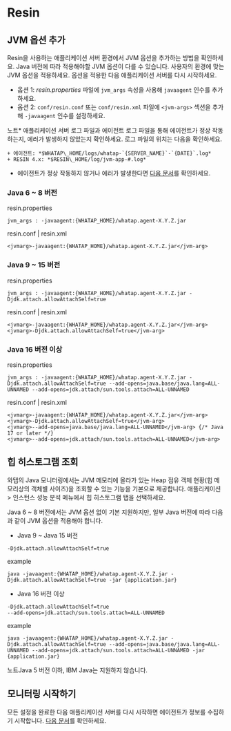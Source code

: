 Resin
=====

JVM 옵션 추가[​](#jvm-옵션-추가 "JVM 옵션 추가에 대한 직접 링크")
----------------------------------------------

Resin을 사용하는 애플리케이션 서버 환경에서 JVM 옵션을 추가하는 방법을 확인하세요. Java 버전에 따라 적용해야할 JVM 옵션이 다를 수 있습니다. 사용자의 환경에 맞는 JVM 옵션을 적용하세요. 옵션을 적용한 다음 애플리케이션 서버를 다시 시작하세요.

* 옵션 1: *resin.properties* 파일에 `jvm_args` 속성을 사용해 `javaagent` 인수를 추가하세요.
* 옵션 2: `conf/resin.conf` 또는 `conf/resin.xml` 파일에 `<jvm-args>` 섹션을 추가해 `-javaagent` 인수를 설정하세요.

노트* 애플리케이션 서버 로그 파일과 에이전트 로그 파일을 통해 에이전트가 정상 작동하는지, 에러가 발생하지 않았는지 확인하세요. 로그 파일의 위치는 다음을 확인하세요.


	+ 에이전트: *$WHATAP\_HOME/logs/whatap-`{SERVER_NAME}`-`{DATE}`.log*
	+ RESIN 4.x: *$RESIN\_HOME/log/jvm-app-#.log*
* 에이전트가 정상 작동하지 않거나 에러가 발생한다면 [다음 문서](/java/install-check)를 확인하세요.
### Java 6 ~ 8 버전[​](#java-6--8-버전 "Java 6 ~ 8 버전에 대한 직접 링크")

resin.properties
```
jvm_args : -javaagent:{WHATAP_HOME}/whatap.agent-X.Y.Z.jar  

```
resin.conf | resin.xml
```
<jvmarg>-javaagent:{WHATAP_HOME}/whatap.agent-X.Y.Z.jar</jvm-arg>  

```
### Java 9 ~ 15 버전[​](#java-9--15-버전 "Java 9 ~ 15 버전에 대한 직접 링크")

resin.properties
```
jvm_args : -javaagent:{WHATAP_HOME}/whatap.agent-X.Y.Z.jar -Djdk.attach.allowAttachSelf=true  

```
resin.conf | resin.xml
```
<jvmarg>-javaagent:{WHATAP_HOME}/whatap.agent-X.Y.Z.jar</jvm-arg>  
<jvmarg>-Djdk.attach.allowAttachSelf=true</jvm-arg>  

```
### Java 16 버전 이상[​](#java-16-버전-이상 "Java 16 버전 이상에 대한 직접 링크")

resin.properties
```
jvm_args : -javaagent:{WHATAP_HOME}/whatap.agent-X.Y.Z.jar -Djdk.attach.allowAttachSelf=true --add-opens=java.base/java.lang=ALL-UNNAMED --add-opens=jdk.attach/sun.tools.attach=ALL-UNNAMED  

```
resin.conf | resin.xml
```
<jvmarg>-javaagent:{WHATAP_HOME}/whatap.agent-X.Y.Z.jar</jvm-arg>  
<jvmarg>-Djdk.attach.allowAttachSelf=true</jvm-arg>  
<jvmarg>--add-opens=java.base/java.lang=ALL-UNNAMED</jvm-arg> {/* Java 17 or later */}  
<jvmarg>--add-opens=jdk.attach/sun.tools.attach=ALL-UNNAMED</jvm-arg>  

```
힙 히스토그램 조회[​](#힙-히스토그램-조회 "힙 히스토그램 조회에 대한 직접 링크")
-------------------------------------------------

와탭의 Java 모니터링에서는 JVM 메모리에 올라가 있는 Heap 점유 객체 현황(힙 메모리상의 객체별 사이즈)을 조회할 수 있는 기능을 기본으로 제공합니다. 애플리케이션 > 인스턴스 성능 분석 메뉴에서 힙 히스토그램 탭을 선택하세요.

Java 6 ~ 8 버전에서는 JVM 옵션 없이 기본 지원하지만, 일부 Java 버전에 따라 다음과 같이 JVM 옵션을 적용해야 합니다.

* Java 9 ~ Java 15 버전


```
-Djdk.attach.allowAttachSelf=true  

```
example
```
java -javaagent:{WHATAP_HOME}/whatap.agent-X.Y.Z.jar -Djdk.attach.allowAttachSelf=true -jar {application.jar}  

```
* Java 16 버전 이상


```
-Djdk.attach.allowAttachSelf=true  
--add-opens=jdk.attach/sun.tools.attach=ALL-UNNAMED  

```
example
```
java -javaagent:{WHATAP_HOME}/whatap.agent-X.Y.Z.jar -Djdk.attach.allowAttachSelf=true --add-opens=java.base/java.lang=ALL-UNNAMED --add-opens=jdk.attach/sun.tools.attach=ALL-UNNAMED -jar {application.jar}  

```

노트Java 5 버전 이하, IBM Java는 지원하지 않습니다.

모니터링 시작하기[​](#모니터링-시작하기 "모니터링 시작하기에 대한 직접 링크")
----------------------------------------------

모든 설정을 완료한 다음 애플리케이션 서버를 다시 시작하면 에이전트가 정보를 수집하기 시작합니다. [다음 문서](/java/install-check)를 확인하세요.

